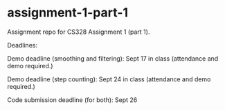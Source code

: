 # assignment-1-part-1
Assignment repo for CS328 Assignment 1 (part 1).

Deadlines:

Demo deadline (smoothing and filtering): Sept 17 in class (attendance and demo required.)

Demo deadline (step counting): Sept 24 in class (attendance and demo required.)

Code submission deadline (for both): Sept 26
